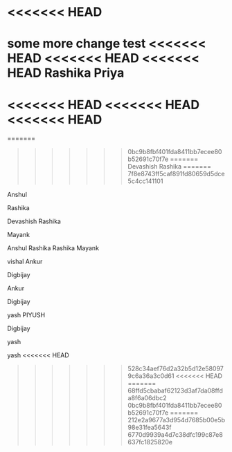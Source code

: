 <<<<<<< HEAD
=======
some more change
test
<<<<<<< HEAD
<<<<<<< HEAD
<<<<<<< HEAD
Rashika
Priya
=======
<<<<<<< HEAD
<<<<<<< HEAD
<<<<<<< HEAD
=======
=======
>>>>>>> 0bc9b8fbf401fda8411bb7ecee80b52691c70f7e
=======
Devashish
Rashika
=======
>>>>>>> 7f8e8743ff5caf891fd80659d5dce5c4cc141101





Anshul

Rashika



Devashish
Rashika


Mayank

Anshul
Rashika
Rashika
Mayank



vishal
Ankur

Digbijay

Ankur





Digbijay

yash
PIYUSH


Digbijay


yash

yash
<<<<<<< HEAD
>>>>>>> 528c34aef76d2a32b5d12e580979c6a36a3c0d61
<<<<<<< HEAD
=======
>>>>>>> 68ffd5cbabaf62123d3af7da08ffda8f6a06dbc2
>>>>>>> 0bc9b8fbf401fda8411bb7ecee80b52691c70f7e
=======
>>>>>>> 212e2a9677a3d954d7685b00e5b98e31fea5643f
>>>>>>> 6770d9939a4d7c38dfc199c87e8637fc1825820e
